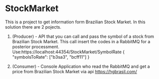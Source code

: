 # StockMarket
This is a project to get information form Brazilian Stock Market.
In this solution there are 2 pojects.
1. (Producer) - API that you can call and pass the symbol of a stock from Brazilian Stock Market. This call insert the codes in a RabbitMQ
for a posterior processment.
Use:https://localhost:44354/StockMarket/SymbolRate
{
  "symbolsToRate": ["b3sa3", "bcff11"] 
}


2. (Consumer) - Console Application who read the RabbitMQ and get a price from Brazilian Stock Market via api https://hgbrasil.com/
